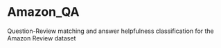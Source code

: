 # Amazon_QA

Question-Review matching and answer helpfulness classification for the Amazon Review dataset
